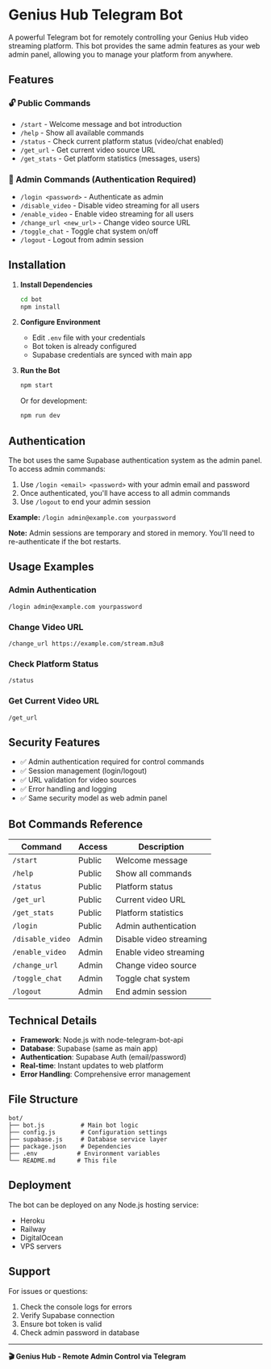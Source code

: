 # Genius Hub Telegram Bot

A powerful Telegram bot for remotely controlling your Genius Hub video streaming platform. This bot provides the same admin features as your web admin panel, allowing you to manage your platform from anywhere.

## Features

### 🔓 Public Commands
- `/start` - Welcome message and bot introduction
- `/help` - Show all available commands
- `/status` - Check current platform status (video/chat enabled)
- `/get_url` - Get current video source URL
- `/get_stats` - Get platform statistics (messages, users)

### 🔐 Admin Commands (Authentication Required)
- `/login <password>` - Authenticate as admin
- `/disable_video` - Disable video streaming for all users
- `/enable_video` - Enable video streaming for all users
- `/change_url <new_url>` - Change video source URL
- `/toggle_chat` - Toggle chat system on/off
- `/logout` - Logout from admin session

## Installation

1. **Install Dependencies**
   ```bash
   cd bot
   npm install
   ```

2. **Configure Environment**
   - Edit `.env` file with your credentials
   - Bot token is already configured
   - Supabase credentials are synced with main app

3. **Run the Bot**
   ```bash
   npm start
   ```

   Or for development:
   ```bash
   npm run dev
   ```

## Authentication

The bot uses the same Supabase authentication system as the admin panel. To access admin commands:

1. Use `/login <email> <password>` with your admin email and password
2. Once authenticated, you'll have access to all admin commands
3. Use `/logout` to end your admin session

**Example:** `/login admin@example.com yourpassword`

**Note:** Admin sessions are temporary and stored in memory. You'll need to re-authenticate if the bot restarts.

## Usage Examples

### Admin Authentication
```
/login admin@example.com yourpassword
```

### Change Video URL
```
/change_url https://example.com/stream.m3u8
```

### Check Platform Status
```
/status
```

### Get Current Video URL
```
/get_url
```

## Security Features

- ✅ Admin authentication required for control commands
- ✅ Session management (login/logout)
- ✅ URL validation for video sources
- ✅ Error handling and logging
- ✅ Same security model as web admin panel

## Bot Commands Reference

| Command | Access | Description |
|---------|--------|-------------|
| `/start` | Public | Welcome message |
| `/help` | Public | Show all commands |
| `/status` | Public | Platform status |
| `/get_url` | Public | Current video URL |
| `/get_stats` | Public | Platform statistics |
| `/login` | Public | Admin authentication |
| `/disable_video` | Admin | Disable video streaming |
| `/enable_video` | Admin | Enable video streaming |
| `/change_url` | Admin | Change video source |
| `/toggle_chat` | Admin | Toggle chat system |
| `/logout` | Admin | End admin session |

## Technical Details

- **Framework**: Node.js with node-telegram-bot-api
- **Database**: Supabase (same as main app)
- **Authentication**: Supabase Auth (email/password)
- **Real-time**: Instant updates to web platform
- **Error Handling**: Comprehensive error management

## File Structure

```
bot/
├── bot.js          # Main bot logic
├── config.js       # Configuration settings
├── supabase.js     # Database service layer
├── package.json    # Dependencies
├── .env           # Environment variables
└── README.md      # This file
```

## Deployment

The bot can be deployed on any Node.js hosting service:
- Heroku
- Railway
- DigitalOcean
- VPS servers

## Support

For issues or questions:
1. Check the console logs for errors
2. Verify Supabase connection
3. Ensure bot token is valid
4. Check admin password in database

---

**🎬 Genius Hub - Remote Admin Control via Telegram**
